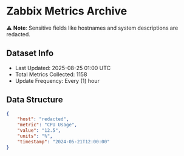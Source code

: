# Zabbix Metrics Archive

⚠️ **Note**: Sensitive fields like hostnames and system descriptions are redacted.

## Dataset Info
- Last Updated: 2025-08-25 01:00 UTC
- Total Metrics Collected: 1158
- Update Frequency: Every (1) hour

## Data Structure
```json
{
    "host": "redacted",
    "metric": "CPU Usage",
    "value": "12.5",
    "units": "%",
    "timestamp": "2024-05-21T12:00:00"
}
```
